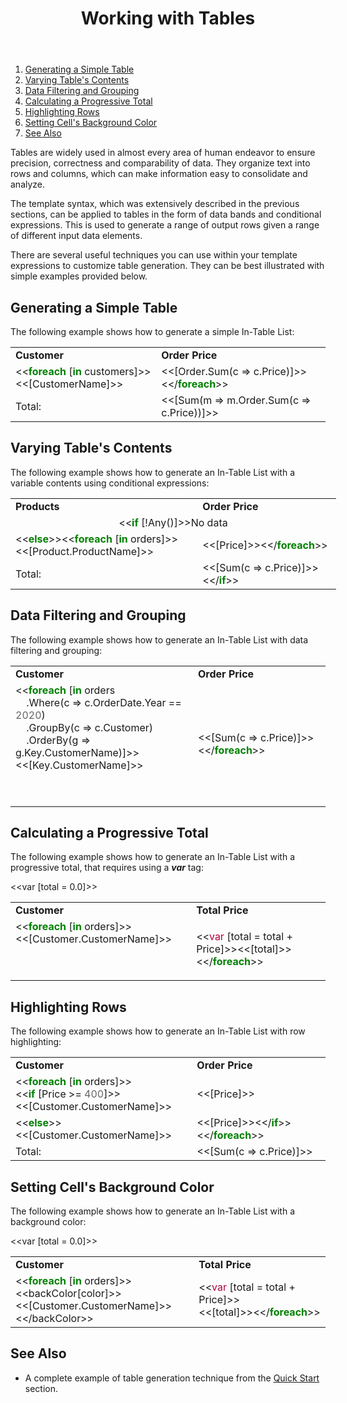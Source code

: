﻿---
id: "working-with-tables"
url: "assembly/developer-guide/working-with-tables"
title: "Working with Tables"
weight: 4
productName: "GroupDocs.Assembly Cloud"
description: "Working with Tables"
keywords: ""
---

1.  [Generating a Simple Table](#HGeneratingaA0SimpleTable)
2.  [Varying Table's Contents](#HVaryingTable27sContents)
3.  [Data Filtering and Grouping](#HDataA0FilteringandGrouping)
4.  [Calculating a Progressive Total](#HCalculatingaProgressiveTotal)
5.  [Highlighting Rows](#HHighlightingA0Rows)
6.  [Setting Cell's Background Color](#HSettingCell27sBackgroundColor)
7.  [See Also](#HSeeAlso)

Tables are widely used in almost every area of human endeavor to ensure precision, correctness and comparability of data. They organize text into rows and columns, which can make information easy to consolidate and analyze.

The template syntax, which was extensively described in the previous sections, can be applied to tables in the form of data bands and conditional expressions. This is used to generate a range of output rows given a range of different input data elements.

There are several useful techniques you can use within your template expressions to customize table generation. They can be best illustrated with simple examples provided below.

## Generating a Simple Table

The following example shows how to generate a simple In-Table List:

<table class="table-bordered"><tbody><tr><td style="width:275px"><strong>Customer</strong></td><td style="width:423px"><strong>Order Price</strong></td></tr><tr><td style="width:275px"><span class="box"><span class="code">&lt;&lt;<span style="font-weight: bold; color: #008000; ">foreach</span> [<span style="font-weight: bold; color: #008000; ">in</span> customers]&gt;&gt;<br>&lt;&lt;[CustomerName]&gt;&gt;</span></span></td><td style="width:423px"><span class="box"><span class="code">&lt;&lt;[Order.Sum(c =&gt; c.Price)]&gt;&gt;<br>&lt;&lt;/<span style="font-weight: bold; color: #008000; ">foreach</span>&gt;&gt;</span></span></td></tr><tr><td style="width:275px">Total:</td><td style="width:423px"><span class="box"><span class="code">&lt;&lt;[Sum(m =&gt; m.Order.Sum(c =&gt; c.Price))]&gt;&gt;</span></span></td></tr></tbody></table>

## Varying Table's Contents

The following example shows how to generate an In-Table List with a variable contents using conditional expressions:

<table class="table-bordered" style="width:521px"><tbody><tr><td style="width:295px"><strong>Products</strong></td><td style="width:224px"><strong>Order Price</strong></td></tr><tr><td colspan="2" style="text-align:center; width:520px"><span class="box"><span class="code">&lt;&lt;<span style="font-weight: bold; color: #008000; ">if</span> [!Any()]&gt;&gt;</span></span>No data</td></tr><tr><td style="width:295px"><span class="box"><span class="code">&lt;&lt;<span style="font-weight: bold; color: #008000; ">else</span>&gt;&gt;&lt;&lt;<span style="font-weight: bold; color: #008000; ">foreach</span> [<span style="font-weight: bold; color: #008000; ">in</span> orders]&gt;&gt;<br>&lt;&lt;[Product.ProductName]&gt;&gt;</span></span></td><td style="width:224px"><span class="box"><span class="code">&lt;&lt;[Price]&gt;&gt;&lt;&lt;/<span style="font-weight: bold; color: #008000; ">foreach</span>&gt;&gt;</span></span></td></tr><tr><td style="width:295px">Total:</td><td style="width:224px"><span class="box"><span class="code">&lt;&lt;[Sum(c =&gt; c.Price)]&gt;&gt;&lt;&lt;/<span style="font-weight: bold; color: #008000; ">if</span>&gt;&gt;</span></span></td></tr></tbody></table>

## Data Filtering and Grouping

The following example shows how to generate an In-Table List with data filtering and grouping:

<table class="table-bordered"><tbody><tr><td style="width:377px"><strong>Customer</strong></td><td style="width:321px"><strong>Order Price</strong></td></tr><tr><td style="width:377px"><span class="box"><span class="code">&lt;&lt;<span style="font-weight: bold; color: #008000; ">foreach</span> [<span style="font-weight: bold; color: #008000; ">in</span> orders<br>&nbsp;&nbsp;&nbsp;&nbsp;.Where(c =&gt; c.OrderDate.Year == <span style="color: #666666; ">2020</span>)<br>&nbsp;&nbsp;&nbsp;&nbsp;.GroupBy(c =&gt; c.Customer)<br>&nbsp;&nbsp;&nbsp;&nbsp;.OrderBy(g =&gt; g.Key.CustomerName)]&gt;&gt;<br>&lt;&lt;[Key.CustomerName]&gt;&gt;</span></span><div><div><p>&nbsp;</p></div></div></td><td style="width:321px"><span class="box"><span class="code">&lt;&lt;[Sum(c =&gt; c.Price)]&gt;&gt;<br>&lt;&lt;/<span style="font-weight: bold; color: #008000; ">foreach</span>&gt;&gt;</span></span></td></tr></tbody></table>

## Calculating a Progressive Total

The following example shows how to generate an In-Table List with a progressive total, that requires using a ***var*** tag:

<<var \[total = 0.0\]>>

<table class="table-bordered"><tbody><tr><td style="width:319px"><strong>Customer</strong></td><td style="width:380px"><strong>Total Price</strong></td></tr><tr><td style="width:319px"><span class="box"><span class="code">&lt;&lt;<span style="font-weight: bold; color: #008000; ">foreach</span> [<span style="font-weight: bold; color: #008000; ">in</span> orders]&gt;&gt;<br>&lt;&lt;[Customer.CustomerName]&gt;&gt;</span></span><div><p>&nbsp;</p></div></td><td style="width:380px"><span class="box"><span class="code">&lt;&lt;<span style="color: #B00040; ">var</span> [total = total + Price]&gt;&gt;&lt;&lt;[total]&gt;&gt;<br>&lt;&lt;/<span style="font-weight: bold; color: #008000; ">foreach</span>&gt;&gt;</span></span></td></tr></tbody></table>

## Highlighting Rows

The following example shows how to generate an In-Table List with row highlighting:

<table class="table-bordered"><tbody><tr><td style="width:322px"><strong>Customer</strong></td><td style="width:376px"><strong>Order Price</strong></td></tr><tr><td class="mark" style="width:322px"><div><div class="box"><div class="code">&lt;&lt;<span style="font-weight: bold; color: #008000; ">foreach</span> [<span style="font-weight: bold; color: #008000; ">in</span> orders]&gt;&gt;<br>&lt;&lt;<span style="font-weight: bold; color: #008000; ">if</span> [Price &gt;= <span style="color: #666666; ">400</span>]&gt;&gt;<br>&lt;&lt;[Customer.CustomerName]&gt;&gt;</div></div></div></td><td class="mark" style="width:376px"><span class="box"><span class="code">&lt;&lt;[Price]&gt;&gt;</span></span></td></tr><tr><td style="width:322px"><span class="box"><span class="code">&lt;&lt;<span style="font-weight: bold; color: #008000; ">else</span>&gt;&gt;&lt;&lt;[Customer.CustomerName]&gt;&gt;</span></span></td><td style="width:376px"><span class="box"><span class="code">&lt;&lt;[Price]&gt;&gt;&lt;&lt;/<span style="font-weight: bold; color: #008000; ">if</span>&gt;&gt;&lt;&lt;/<span style="font-weight: bold; color: #008000; ">foreach</span>&gt;&gt;</span></span></td></tr><tr><td style="width:322px">Total:</td><td style="width:376px"><span class="box"><span class="code">&lt;&lt;[Sum(c =&gt; c.Price)]&gt;&gt;</span></span></td></tr></tbody></table>

## Setting Cell's Background Color

The following example shows how to generate an In-Table List with a background color:

<<var \[total = 0.0\]>>

<table class="table-bordered"><tbody><tr><td style="width:331px"><strong>Customer</strong></td><td style="width:367px"><strong>Total Price</strong></td></tr><tr><td style="width:331px"><div><div class="box"><div class="code">&lt;&lt;<span style="font-weight: bold; color: #008000; ">foreach</span> [<span style="font-weight: bold; color: #008000; ">in</span> orders]&gt;&gt;<br>&lt;&lt;backColor[color]&gt;&gt;<br>&lt;&lt;[Customer.CustomerName]&gt;&gt;<br>&lt;&lt;/backColor&gt;&gt;</div></div></div></td><td style="width:367px"><span class="box"><span class="code">&lt;&lt;<span style="color: #B00040; ">var</span> [total = total + Price]&gt;&gt;<br>&lt;&lt;[total]&gt;&gt;&lt;&lt;/<span style="font-weight: bold; color: #008000; ">foreach</span>&gt;&gt;</span></span></td></tr></tbody></table>

## See Also

*   A complete example of table generation technique from the [Quick Start](/get/groupdocs-assembly-cloud-product-family/developer-guide/working-with-charts/?sheet=CKEditor.ResourceDispatcher&outputSyntax=plain&language=en&type=doc&reference=groupdocs-assembly-cloud-product-family.getting-started.quick-start.WebHome&typed=true) section.
